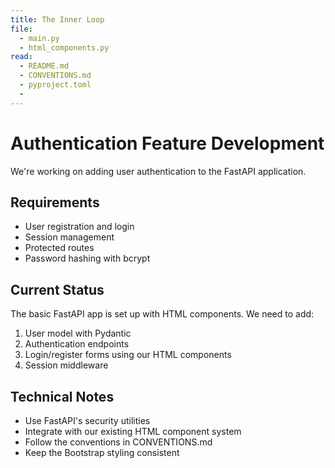 ```yaml
---
title: The Inner Loop
file:
  - main.py
  - html_components.py
read:
  - README.md
  - CONVENTIONS.md
  - pyproject.toml
  - 
---
```


# Authentication Feature Development

We're working on adding user authentication to the FastAPI application.

## Requirements
- User registration and login
- Session management
- Protected routes
- Password hashing with bcrypt

## Current Status
The basic FastAPI app is set up with HTML components. We need to add:
1. User model with Pydantic
2. Authentication endpoints
3. Login/register forms using our HTML components
4. Session middleware

## Technical Notes
- Use FastAPI's security utilities
- Integrate with our existing HTML component system
- Follow the conventions in CONVENTIONS.md
- Keep the Bootstrap styling consistent

